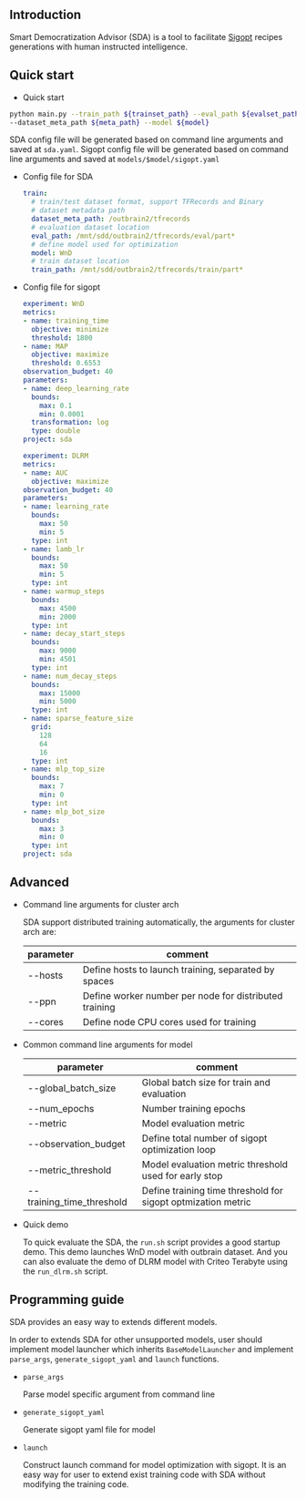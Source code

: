## Introduction

Smart Democratization Advisor (SDA) is a tool to facilitate [Sigopt](https://sigopt.com) recipes generations with human instructed intelligence.

## Quick start

* Quick start

```bash
python main.py --train_path ${trainset_path} --eval_path ${evalset_path} \
--dataset_meta_path ${meta_path} --model ${model}
```

SDA config file will be generated based on command line arguments and saved at `sda.yaml`.
Sigopt config file will be generated based on command line arguments and saved at `models/$model/sigopt.yaml`

* Config file for SDA

  ```yaml
  train:
    # train/test dataset format, support TFRecords and Binary
    # dataset metadata path
    dataset_meta_path: /outbrain2/tfrecords
    # evaluation dataset location
    eval_path: /mnt/sdd/outbrain2/tfrecords/eval/part*
    # define model used for optimization
    model: WnD
    # train dataset location
    train_path: /mnt/sdd/outbrain2/tfrecords/train/part*
  ```

* Config file for sigopt

  ```yaml for WnD
  experiment: WnD
  metrics:
  - name: training_time
    objective: minimize
    threshold: 1800
  - name: MAP
    objective: maximize
    threshold: 0.6553
  observation_budget: 40
  parameters:
  - name: deep_learning_rate
    bounds:
      max: 0.1
      min: 0.0001
    transformation: log
    type: double
  project: sda
  ```
  ```yaml for DLRM
  experiment: DLRM
  metrics:
  - name: AUC
    objective: maximize
  observation_budget: 40
  parameters:
  - name: learning_rate
    bounds:
      max: 50
      min: 5
    type: int
  - name: lamb_lr
    bounds:
      max: 50
      min: 5
    type: int
  - name: warmup_steps
    bounds:
      max: 4500
      min: 2000
    type: int
  - name: decay_start_steps
    bounds:
      max: 9000
      min: 4501
    type: int
  - name: num_decay_steps
    bounds:
      max: 15000
      min: 5000
    type: int
  - name: sparse_feature_size
    grid:
      128
      64
      16    
    type: int
  - name: mlp_top_size
    bounds:
      max: 7
      min: 0    
    type: int
  - name: mlp_bot_size
    bounds:
      max: 3
      min: 0
    type: int
  project: sda
  ```
## Advanced

* Command line arguments for cluster arch

  SDA support distributed training automatically, the arguments for cluster arch are:

  | parameter | comment |
  | --------- | ------- |
  | --hosts | Define hosts to launch training, separated by spaces |
  | --ppn | Define worker number per node for distributed training |
  | --cores | Define node CPU cores used for training |

* Common command line arguments for model

  | parameter | comment |
  | --------- | ------- |
  | --global_batch_size | Global batch size for train and evaluation |
  | --num_epochs | Number training epochs |
  | --metric | Model evaluation metric |
  | --observation_budget | Define total number of sigopt optimization loop |
  | --metric_threshold | Model evaluation metric threshold used for early stop |
  | --training_time_threshold | Define training time threshold for sigopt optmization metric |

* Quick demo

  To quick evaluate the SDA, the `run.sh` script provides a good startup demo. This demo launches WnD model with outbrain dataset. And you can also evaluate the demo of DLRM model with Criteo Terabyte using the `run_dlrm.sh` script.

## Programming guide

SDA provides an easy way to extends different models. 

In order to extends SDA for other unsupported models, user should implement model launcher which inherits `BaseModelLauncher` and implement `parse_args`, `generate_sigopt_yaml` and `launch` functions.

* `parse_args`

  Parse model specific argument from command line

* `generate_sigopt_yaml`

  Generate sigopt yaml file for model

* `launch`

  Construct launch command for model optimization with sigopt. It is an easy way for user to extend exist training code with SDA without modifying the training code.